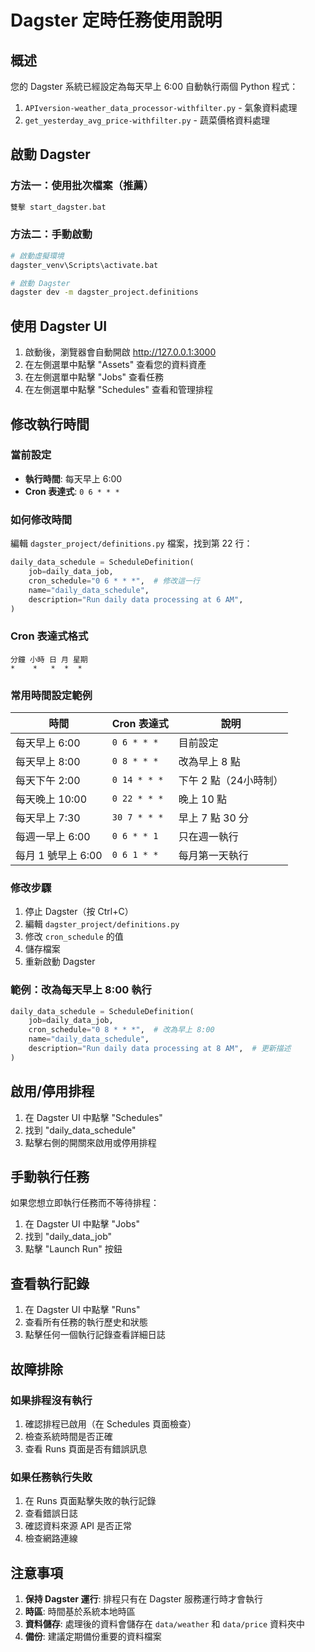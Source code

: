 # Dagster 定時任務使用說明

## 概述
您的 Dagster 系統已經設定為每天早上 6:00 自動執行兩個 Python 程式：
1. `APIversion-weather_data_processor-withfilter.py` - 氣象資料處理
2. `get_yesterday_avg_price-withfilter.py` - 蔬菜價格資料處理

## 啟動 Dagster

### 方法一：使用批次檔案（推薦）
```bash
雙擊 start_dagster.bat
```

### 方法二：手動啟動
```bash
# 啟動虛擬環境
dagster_venv\Scripts\activate.bat

# 啟動 Dagster
dagster dev -m dagster_project.definitions
```

## 使用 Dagster UI

1. 啟動後，瀏覽器會自動開啟 http://127.0.0.1:3000
2. 在左側選單中點擊 "Assets" 查看您的資料資產
3. 在左側選單中點擊 "Jobs" 查看任務
4. 在左側選單中點擊 "Schedules" 查看和管理排程

## 修改執行時間

### 當前設定
- **執行時間**: 每天早上 6:00
- **Cron 表達式**: `0 6 * * *`

### 如何修改時間

編輯 `dagster_project/definitions.py` 檔案，找到第 22 行：

```python
daily_data_schedule = ScheduleDefinition(
    job=daily_data_job,
    cron_schedule="0 6 * * *",  # 修改這一行
    name="daily_data_schedule",
    description="Run daily data processing at 6 AM",
)
```

### Cron 表達式格式
```
分鐘 小時 日 月 星期
*    *   *  *  *
```

### 常用時間設定範例

| 時間 | Cron 表達式 | 說明 |
|------|-------------|------|
| 每天早上 6:00 | `0 6 * * *` | 目前設定 |
| 每天早上 8:00 | `0 8 * * *` | 改為早上 8 點 |
| 每天下午 2:00 | `0 14 * * *` | 下午 2 點（24小時制） |
| 每天晚上 10:00 | `0 22 * * *` | 晚上 10 點 |
| 每天早上 7:30 | `30 7 * * *` | 早上 7 點 30 分 |
| 每週一早上 6:00 | `0 6 * * 1` | 只在週一執行 |
| 每月 1 號早上 6:00 | `0 6 1 * *` | 每月第一天執行 |

### 修改步驟

1. 停止 Dagster（按 Ctrl+C）
2. 編輯 `dagster_project/definitions.py`
3. 修改 `cron_schedule` 的值
4. 儲存檔案
5. 重新啟動 Dagster

### 範例：改為每天早上 8:00 執行

```python
daily_data_schedule = ScheduleDefinition(
    job=daily_data_job,
    cron_schedule="0 8 * * *",  # 改為早上 8:00
    name="daily_data_schedule",
    description="Run daily data processing at 8 AM",  # 更新描述
)
```

## 啟用/停用排程

1. 在 Dagster UI 中點擊 "Schedules"
2. 找到 "daily_data_schedule"
3. 點擊右側的開關來啟用或停用排程

## 手動執行任務

如果您想立即執行任務而不等待排程：

1. 在 Dagster UI 中點擊 "Jobs"
2. 找到 "daily_data_job"
3. 點擊 "Launch Run" 按鈕

## 查看執行記錄

1. 在 Dagster UI 中點擊 "Runs"
2. 查看所有任務的執行歷史和狀態
3. 點擊任何一個執行記錄查看詳細日誌

## 故障排除

### 如果排程沒有執行
1. 確認排程已啟用（在 Schedules 頁面檢查）
2. 檢查系統時間是否正確
3. 查看 Runs 頁面是否有錯誤訊息

### 如果任務執行失敗
1. 在 Runs 頁面點擊失敗的執行記錄
2. 查看錯誤日誌
3. 確認資料來源 API 是否正常
4. 檢查網路連線

## 注意事項

1. **保持 Dagster 運行**: 排程只有在 Dagster 服務運行時才會執行
2. **時區**: 時間基於系統本地時區
3. **資料儲存**: 處理後的資料會儲存在 `data/weather` 和 `data/price` 資料夾中
4. **備份**: 建議定期備份重要的資料檔案

